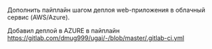 Дополнить пайплайн шагом деплоя web-приложения в облачный сервис (AWS/Azure).

Добавил деплой в AZURE в пайплайн
https://gitlab.com/dmug999/ugai/-/blob/master/.gitlab-ci.yml
